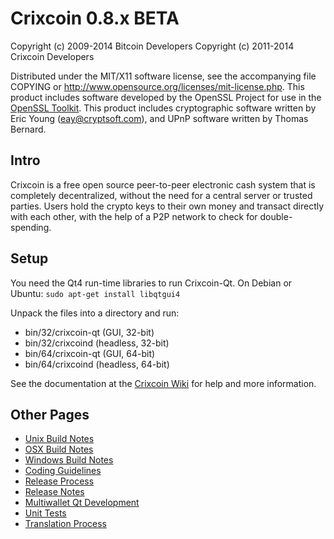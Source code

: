 Crixcoin 0.8.x BETA
====================

Copyright (c) 2009-2014 Bitcoin Developers
Copyright (c) 2011-2014 Crixcoin Developers

Distributed under the MIT/X11 software license, see the accompanying
file COPYING or http://www.opensource.org/licenses/mit-license.php.
This product includes software developed by the OpenSSL Project for use in the [OpenSSL Toolkit](http://www.openssl.org/). This product includes
cryptographic software written by Eric Young ([eay@cryptsoft.com](mailto:eay@cryptsoft.com)), and UPnP software written by Thomas Bernard.


Intro
---------------------
Crixcoin is a free open source peer-to-peer electronic cash system that is
completely decentralized, without the need for a central server or trusted
parties.  Users hold the crypto keys to their own money and transact directly
with each other, with the help of a P2P network to check for double-spending.


Setup
---------------------
You need the Qt4 run-time libraries to run Crixcoin-Qt. On Debian or Ubuntu:
	`sudo apt-get install libqtgui4`

Unpack the files into a directory and run:

- bin/32/crixcoin-qt (GUI, 32-bit)
- bin/32/crixcoind (headless, 32-bit)
- bin/64/crixcoin-qt (GUI, 64-bit)
- bin/64/crixcoind (headless, 64-bit)

See the documentation at the [Crixcoin Wiki](http://crixcoin.info)
for help and more information.


Other Pages
---------------------
- [Unix Build Notes](build-unix.md)
- [OSX Build Notes](build-osx.md)
- [Windows Build Notes](build-msw.md)
- [Coding Guidelines](coding.md)
- [Release Process](release-process.md)
- [Release Notes](release-notes.md)
- [Multiwallet Qt Development](multiwallet-qt.md)
- [Unit Tests](unit-tests.md)
- [Translation Process](translation_process.md)
